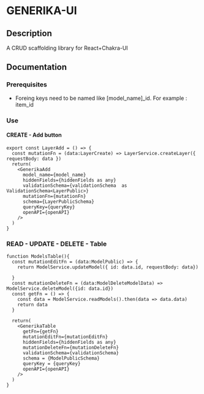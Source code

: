 # GENERIKA-UI
## Description
A CRUD scaffolding library for React+Chakra-UI

## Documentation

### Prerequisites

- Foreing keys need to be named like [model_name]_id. For example : item_id

### Use

#### CREATE - Add button
```
export const LayerAdd = () => {
  const mutationFn = (data:LayerCreate) => LayerService.createLayer({ requestBody: data })
  return( 
    <GenerikaAdd 
      model_name={model_name} 
      hiddenFields={hiddenFields as any} 
      validationSchema={validationSchema  as ValidationSchema<LayerPublic>} 
      mutationFn={mutationFn} 
      schema={LayerPublicSchema} 
      queryKey={queryKey}
      openAPI={openAPI}
    />
  )
}
```

### READ - UPDATE - DELETE - Table
```
function ModelsTable(){
  const mutationEditFn = (data:ModelPublic) => {
    return ModelService.updateModel({ id: data.id, requestBody: data})
      
  }
  const mutationDeleteFn = (data:ModelDeleteModelData) => ModelService.deleteModel({id: data.id})
  const getFn = () => {
    const data = ModelService.readModels().then(data => data.data)
    return data
  }

  return( 
    <GenerikaTable 
      getFn={getFn}
      mutationEditFn={mutationEditFn} 
      hiddenFields={hiddenFields as any} 
      mutationDeleteFn={mutationDeleteFn}
      validationSchema={validationSchema}
      schema = {ModelPublicSchema} 
      queryKey = {queryKey}
      openAPI={openAPI}
    />
  )
}
```



